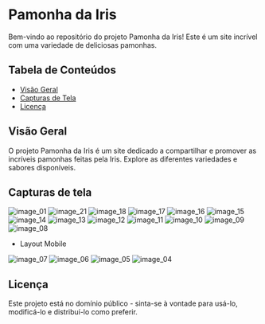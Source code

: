 # Pamonha da Iris

Bem-vindo ao repositório do projeto Pamonha da Iris! Este é um site incrível com uma variedade de deliciosas pamonhas.

## Tabela de Conteúdos

- [Visão Geral](#visão-geral)
- [Capturas de Tela](#capturas-de-tela)
- [Licença](#licença)

## Visão Geral

O projeto Pamonha da Iris é um site dedicado a compartilhar e promover as incríveis pamonhas feitas pela Iris. Explore as diferentes variedades e sabores disponíveis.


## Capturas de tela
![image_01](https://github.com/duodevssp/pamonha-da-iris/assets/153000935/f3fa5595-d8fe-401f-a756-533d922f29e9)
![image_21](https://github.com/duodevssp/pamonha-da-iris/assets/153000935/8724e1ba-5307-4379-907d-2654f7683d4f)
![image_18](https://github.com/duodevssp/pamonha-da-iris/assets/153000935/5f07e641-3c30-4c30-b136-623252df894f)
![image_17](https://github.com/duodevssp/pamonha-da-iris/assets/153000935/91a0e9f8-201c-45a3-b46d-45489ec296ea)
![image_16](https://github.com/duodevssp/pamonha-da-iris/assets/153000935/6a67fbaa-6660-48fb-b12c-4bc50ee7e5a1)
![image_15](https://github.com/duodevssp/pamonha-da-iris/assets/153000935/fc1aaa37-902e-4287-8173-ceddb68d4f96)
![image_14](https://github.com/duodevssp/pamonha-da-iris/assets/153000935/204fed4c-650a-47d7-a9ce-302d0a905363)
![image_13](https://github.com/duodevssp/pamonha-da-iris/assets/153000935/a727cc07-d875-4e9f-a50e-c389952a9477)
![image_12](https://github.com/duodevssp/pamonha-da-iris/assets/153000935/66369448-4156-4f2d-ad31-90428a44fae0)
![image_11](https://github.com/duodevssp/pamonha-da-iris/assets/153000935/e18e2115-3136-4b02-adf4-7579f81b8e2d)
![image_10](https://github.com/duodevssp/pamonha-da-iris/assets/153000935/df7e68f4-09d3-4357-978e-77cab8e10ddb)
![image_09](https://github.com/duodevssp/pamonha-da-iris/assets/153000935/7fec5dd4-61e3-471b-b733-74b82b2ea691)
![image_08](https://github.com/duodevssp/pamonha-da-iris/assets/153000935/c4878170-0549-4a4d-91cc-78bed9894db1)

- Layout Mobile
  
![image_07](https://github.com/duodevssp/pamonha-da-iris/assets/153000935/e540e7c6-1ec2-4bde-8af4-85e9111b702c)
![image_06](https://github.com/duodevssp/pamonha-da-iris/assets/153000935/84faeb3e-af19-402c-9d97-24248873072a)
![image_05](https://github.com/duodevssp/pamonha-da-iris/assets/153000935/c203b231-475b-4e98-8c72-3d18b0d4b5ff)
![image_04](https://github.com/duodevssp/pamonha-da-iris/assets/153000935/9ff9e81d-96fa-47b6-941b-785d7d5c5cf0)

## Licença

Este projeto está no domínio público - sinta-se à vontade para usá-lo, modificá-lo e distribuí-lo como preferir.
